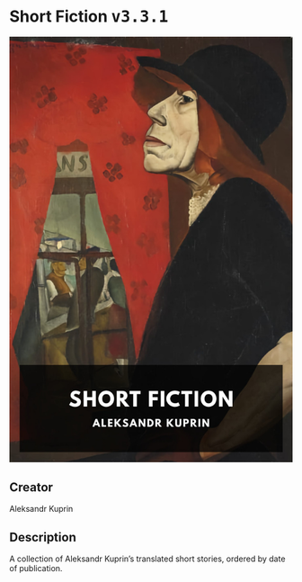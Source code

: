
# Short Fiction <kbd>v3.3.1</kbd>

<center>
  <img src="./cover-1024.jpg"/>
</center>

## Creator
Aleksandr Kuprin

## Description
A collection of Aleksandr Kuprin’s translated short stories, ordered by date of publication.
